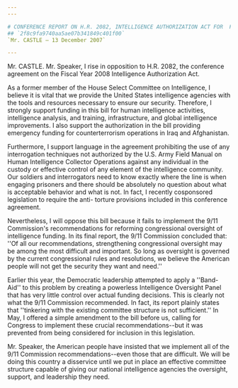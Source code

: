 ```yaml
---
---

# CONFERENCE REPORT ON H.R. 2082, INTELLIGENCE AUTHORIZATION ACT FOR  FISCAL YEAR 2008
## `2f8c9fa9740aa5ae07b341849c401f00`
`Mr. CASTLE — 13 December 2007`

---
```



Mr. CASTLE. Mr. Speaker, I rise in opposition to H.R. 2082, the 
conference agreement on the Fiscal Year 2008 Intelligence Authorization 
Act.

As a former member of the House Select Committee on Intelligence, I 
believe it is vital that we provide the United States intelligence 
agencies with the tools and resources necessary to ensure our security. 
Therefore, I strongly support funding in this bill for human 
intelligence activities, intelligence analysis, and training, 
infrastructure, and global intelligence improvements. I also support 
the authorization in the bill providing emergency funding for 
counterterrorism operations in Iraq and Afghanistan.

Furthermore, I support language in the agreement prohibiting the use 
of any interrogation techniques not authorized by the U.S. Army Field 
Manual on Human Intelligence Collector Operations against any 
individual in the custody or effective control of any element of the 
intelligence community. Our soldiers and interrogators need to know 
exactly where the line is when engaging prisoners and there should be 
absolutely no question about what is acceptable behavior and what is 
not. In fact, I recently cosponsored legislation to require the anti-
torture provisions included in this conference agreement.

Nevertheless, I will oppose this bill because it fails to implement 
the 9/11 Commission's recommendations for reforming congressional 
oversight of intelligence funding. In its final report, the 9/11 
Commission concluded that: ''Of all our recommendations, strengthening 
congressional oversight may be among the most difficult and important. 
So long as oversight is governed by the current congressional rules and 
resolutions, we believe the American people will not get the security 
they want and need.''

Earlier this year, the Democratic leadership attempted to apply a 
''Band-Aid'' to this problem by creating a powerless Intelligence 
Oversight Panel that has very little control over actual funding 
decisions. This is clearly not what the 9/11 Commission recommended. In 
fact, its report plainly states that ''tinkering with the existing 
committee structure is not sufficient.'' In May, I offered a simple 
amendment to the bill before us, calling for Congress to implement 
these crucial recommendations--but it was prevented from being 
considered for inclusion in this legislation.

Mr. Speaker, the American people have insisted that we implement all 
of the 9/11 Commission recommendations--even those that are difficult. 
We will be doing this country a disservice until we put in place an 
effective committee structure capable of giving our national 
intelligence agencies the oversight, support, and leadership they need.